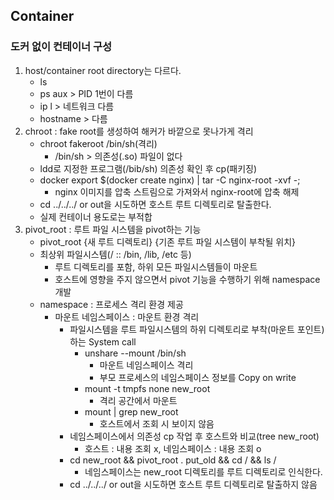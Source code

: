 ## Container
### 도커 없이 컨테이너 구성
1. host/container root directory는 다르다.
    - ls
    - ps aux > PID 1번이 다름
    - ip l > 네트워크 다름
    - hostname > 다름
2. chroot : fake root를 생성하여 해커가 바깥으로 못나가게 격리
    - chroot fakeroot /bin/sh(격리)
        - /bin/sh > 의존성(.so) 파일이 없다
    - ldd로 지정한 프로그램(/bib/sh) 의존성 확인 후 cp(패키징)
    - docker export $(docker create nginx) | tar -C nginx-root -xvf -;
        - nginx 이미지를 압축 스트림으로 가져와서 nginx-root에 압축 해제
    - cd ../../../ or out을 시도하면 호스트 루트 디렉토리로 탈출한다.
    - 실제 컨테이너 용도로는 부적합
3. pivot_root : 루트 파일 시스템을 pivot하는 기능
    - pivot_root {새 루트 디렉토리} {기존 루트 파일 시스템이 부착될 위치}
    - 최상위 파일시스템(/ :: /bin, /lib, /etc 등)
        - 루트 디렉토리를 포함, 하위 모든 파일시스템들이 마운트
        - 호스트에 영향을 주지 않으면서 pivot 기능을 수행하기 위해 namespace 개발
    - namespace : 프로세스 격리 환경 제공
        - 마운트 네임스페이스 : 마운트 환경 격리
            - 파일시스템을 루트 파일시스템의 하위 디렉토리로 부착(마운트 포인트)하는 System call
                - unshare --mount /bin/sh
                    - 마운트 네임스페이스 격리
                    - 부모 프로세스의 네임스페이스 정보를 Copy on write
                - mount -t tmpfs none new_root
                    - 격리 공간에서 마운트
                - mount | grep new_root
                    - 호스트에서 조회 시 보이지 않음
            - 네임스페이스에서 의존성 cp 작업 후 호스트와 비교(tree new_root)
                - 호스트 : 내용 조회 x, 네임스페이스 : 내용 조회 o
            - cd new_root && pivot_root . put_old && cd / && ls /
                - 네임스페이스는 new_root 디렉토리를 루트 디렉토리로 인식한다.
            - cd ../../../ or out을 시도하면 호스트 루트 디렉토리로 탈출하지 않음
